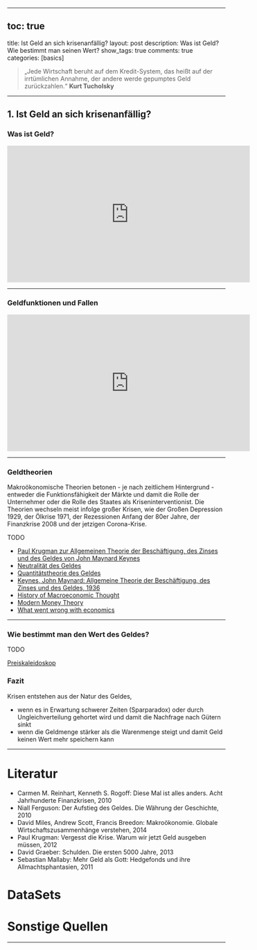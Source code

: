 - - -

## toc: true
title: Ist Geld an sich krisenanfällig?
layout: post
description: Was ist Geld? Wie bestimmt man seinen Wert?
show\_tags: true
comments: true
categories: [basics]



> „Jede Wirtschaft beruht auf dem Kredit-System, das heißt auf der irrtümlichen Annahme, der andere werde gepumptes Geld zurückzahlen.“ **Kurt Tucholsky**

- - -

## 1. Ist Geld an sich krisenanfällig?

### Was ist Geld?

<iframe width="560" height="315" src="https://www.youtube.com/embed/CVEPzR617Z0" frameborder="0" allow="accelerometer; autoplay; encrypted-media; gyroscope; picture-in-picture" allowfullscreen></iframe>

---

### Geldfunktionen und Fallen

<iframe width="560" height="315" src="https://www.youtube.com/embed/5-QT4_i4b8Q" frameborder="0" allow="accelerometer; autoplay; encrypted-media; gyroscope; picture-in-picture" allowfullscreen></iframe>

---

### Geldtheorien

Makroökonomische Theorien betonen - je nach zeitlichem Hintergrund - entweder die Funktionsfähigkeit der Märkte und damit die Rolle der Unternehmer oder die Rolle des Staates als Kriseninterventionist.
Die Theorien wechseln meist infolge großer Krisen, wie der Großen Depression 1929, der Ölkrise 1971, der Rezessionen Anfang der 80er Jahre, der Finanzkrise 2008 und der jetzigen Corona-Krise.

TODO

* [Paul Krugman zur Allgemeinen Theorie der Beschäftigung, des
Zinses und des Geldes von John Maynard Keynes](http://www.keynes-gesellschaft.de/pdf/EinleitungKrugmanStand%2004.11.06_.pdf)
* [Neutralität des Geldes](https://de.wikipedia.org/wiki/Neutralit%C3%A4t_des_Geldes)
* [Quantitätstheorie des Geldes](https://de.wikipedia.org/wiki/Quantit%C3%A4tstheorie)
* [Keynes, John Maynard: Allgemeine Theorie der Beschäftigung, des Zinses und des Geldes, 1936](https://de.wikipedia.org/wiki/Allgemeine_Theorie_der_Besch%C3%A4ftigung,_des_Zinses_und_des_Geldes)
* [History of Macroeconomic Thought](https://en.wikipedia.org/wiki/History_of_macroeconomic_thought)
* [Modern Money Theory](https://www.handelsblatt.com/politik/international/modern-monetary-theory-eine-neue-geldtheorie-spaltet-die-wirtschaft/24108180.html?ticket=ST-4808224-wYDz5yYLqT6RcsQ1mLiy-ap3)
* [What went wrong with economics](https://elearning.unito.it/sme/pluginfile.php/192712/course/section/41483/Economist_OnEconomics_jul09.pdf)

---

### Wie bestimmt man den Wert des Geldes?

TODO

[Preiskaleidoskop](https://service.destatis.de/Voronoi/PreisKaleidoskop.svg)

### Fazit

Krisen entstehen aus der Natur des Geldes,

* wenn es in Erwartung schwerer Zeiten (Sparparadox) oder durch Ungleichverteilung gehortet wird und damit die Nachfrage nach Gütern sinkt
* wenn die Geldmenge stärker als die Warenmenge steigt und damit Geld keinen Wert mehr speichern kann

- - -

# Literatur

* Carmen M. Reinhart, Kenneth S. Rogoff: Diese Mal ist alles anders. Acht Jahrhunderte Finanzkrisen, 2010
* Niall Ferguson: Der Aufstieg des Geldes. Die Währung der Geschichte, 2010
* David Miles, Andrew Scott, Francis Breedon: Makroökonomie. Globale Wirtschaftszusammenhänge verstehen, 2014
* Paul Krugman: Vergesst die Krise. Warum wir jetzt Geld ausgeben müssen, 2012
* David Graeber: Schulden. Die ersten 5000 Jahre, 2013
* Sebastian Mallaby: Mehr Geld als Gott: Hedgefonds und ihre Allmachtsphantasien, 2011

# DataSets

# Sonstige Quellen

---

